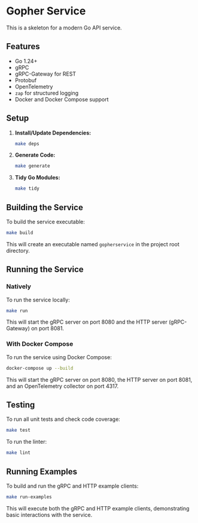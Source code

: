 # Gopher Service

This is a skeleton for a modern Go API service.

## Features

*   Go 1.24+
*   gRPC
*   gRPC-Gateway for REST
*   Protobuf
*   OpenTelemetry
*   `zap` for structured logging
*   Docker and Docker Compose support

## Setup

1.  **Install/Update Dependencies:**

    ```bash
    make deps
    ```

2.  **Generate Code:**

    ```bash
    make generate
    ```

3.  **Tidy Go Modules:**

    ```bash
    make tidy
    ```

## Building the Service

To build the service executable:

```bash
make build
```

This will create an executable named `gopherservice` in the project root directory.

## Running the Service

### Natively

To run the service locally:

```bash
make run
```

This will start the gRPC server on port 8080 and the HTTP server (gRPC-Gateway) on port 8081.

### With Docker Compose

To run the service using Docker Compose:

```bash
docker-compose up --build
```

This will start the gRPC server on port 8080, the HTTP server on port 8081, and an OpenTelemetry collector on port 4317.

## Testing

To run all unit tests and check code coverage:

```bash
make test
```

To run the linter:

```bash
make lint
```

## Running Examples

To build and run the gRPC and HTTP example clients:

```bash
make run-examples
```

This will execute both the gRPC and HTTP example clients, demonstrating basic interactions with the service.